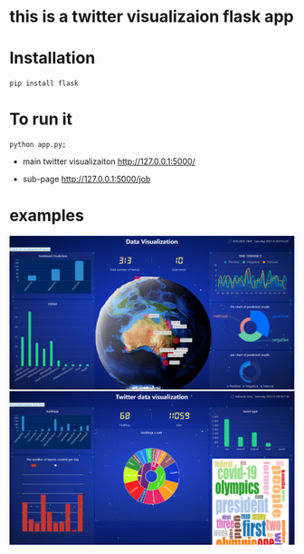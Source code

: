 # this is a twitter visualizaion flask app 


# Installation

```
pip install flask
```

# To run it

```
python app.py;
```

* main twitter visualizaiton http://127.0.0.1:5000/        
 

* sub-page http://127.0.0.1:5000/job    

# examples

![image](./pic/pic1.png)
![image](./pic/pic2.png)


